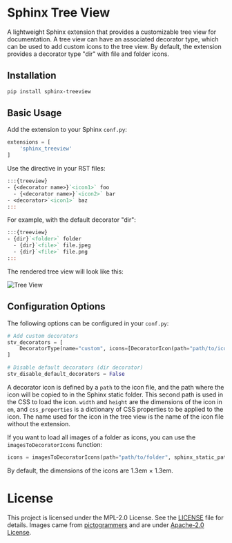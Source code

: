 # Sphinx Tree View

A lightweight Sphinx extension that provides a customizable tree view for documentation.
A tree view can have an associated decorator type, which can be used to add custom icons to the tree view.
By default, the extension provides a decorator type "dir" with file and folder icons.

## Installation

```sh
pip install sphinx-treeview
```

## Basic Usage

Add the extension to your Sphinx `conf.py`:

```python
extensions = [
    'sphinx_treeview'
]
```

Use the directive in your RST files:

```rst
:::{treeview}
- {<decorator name>}`<icon1>` foo
  - {<decorator name>}`<icon2>` bar
- <decorator>`<icon1>` baz
:::
```

For example, with the default decorator "dir":

```rst
:::{treeview}
- {dir}`<folder>` folder
  - {dir}`<file>` file.jpeg
  - {dir}`<file>` file.png
:::
```

The rendered tree view will look like this:

![Tree View](https://raw.githubusercontent.com/Gunivers/Sphinx-Minecraft/main/imgs/example.png)

## Configuration Options

The following options can be configured in your `conf.py`:

```python
# Add custom decorators
stv_decorators = [
    DecoratorType(name="custom", icons=[DecoratorIcon(path="path/to/icon.svg", sphinx_static_path="icon/path/for/sphinx/", width=1.3, height=1.3, css_properties={...})])
]

# Disable default decorators (dir decorator)
stv_disable_default_decorators = False
```

A decorator icon is defined by a `path` to the icon file, and the path where the icon will be copied to in the Sphinx static folder.
This second path is used in the CSS to load the icon.
`width` and `height` are the dimensions of the icon in `em`, and `css_properties` is a dictionary of CSS properties to be applied to the icon.
The name used for the icon in the tree view is the name of the icon file without the extension.

If you want to load all images of a folder as icons, you can use the `imagesToDecoratorIcons` function:

```python
icons = imagesToDecoratorIcons(path="path/to/folder", sphinx_static_path="path/to/sphinx/folder")
```

By default, the dimensions of the icons are 1.3em × 1.3em.

# License

This project is licensed under the MPL-2.0 License. See the [LICENSE](LICENSE) file for details.
Images came from [pictogrammers](https://pictogrammers.com/library/mdi/) and are under [Apache-2.0 License](https://pictogrammers.com/docs/general/license/).